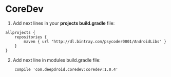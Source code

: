 # CoreDev

1. Add next lines in your **projects build.gradle** file:
```
allprojects {
    repositories {
        maven { url "http://dl.bintray.com/psycoder0001/AndroidLibs" }
    }
}
```

2. Add next line in modules build.gradle file:
```
    compile 'com.deepdroid.coredev:coredev:1.0.4'
```
